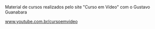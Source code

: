 Material de cursos realizados pelo site "Curso em Vídeo" com o Gustavo Guanabara

www.youtube.com.br/cursoemvideo
